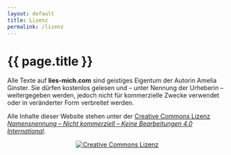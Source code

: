 ```yaml
---
layout: default
title: Lizenz
permalink: /lizenz
---
```


<h1>{{ page.title }}</h1>

<div class="story-content">
  <p>Alle Texte auf <strong>lies-mich.com</strong> sind geistiges Eigentum der Autorin Amelia Ginster. Sie dürfen kostenlos gelesen und – unter Nennung der Urheberin – weitergegeben werden, jedoch nicht für kommerzielle Zwecke verwendet oder in veränderter Form verbreitet werden.</p>

  <p>Alle Inhalte dieser Website stehen unter der  
  <a href="https://creativecommons.org/licenses/by-nc-nd/4.0/deed.de" target="_blank" rel="noopener noreferrer">
  Creative Commons Lizenz <span style="font-style: italic;">Namensnennung – Nicht kommerziell – Keine Bearbeitungen 4.0 International</span></a>.</p>

  <div style="text-align: center; margin-top: 1em;">
    <a href="https://creativecommons.org/licenses/by-nc-nd/4.0/deed.de" target="_blank" rel="noopener noreferrer">
      <img src="https://i.creativecommons.org/l/by-nc-nd/4.0/88x31.png" alt="Creative Commons Lizenz" />
    </a>
  </div>
</div>
